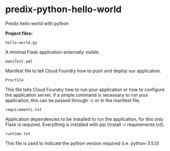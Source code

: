 # predix-python-hello-world
Predix hello world with python

**Project files:**

`hello-world.py`

A minimal Flask application externally visible.

`manifest.yml`

Manifest file to tell Cloud Foundry how to push and deploy our application.

`Procfile`

This file tells Cloud Foundry how to run your application or how to configure the application server, if a simple command is necessary to run your application, this can be passed through -c or in the manifest file.

`requirements.txt`

Application dependencies to be installed to run the application, for this only Flask is required. Everything is installed with pip (install -r requirements.txt).

`runtime.txt`

This file is used to indicate the python version required (i.e. python-3.5.0)
